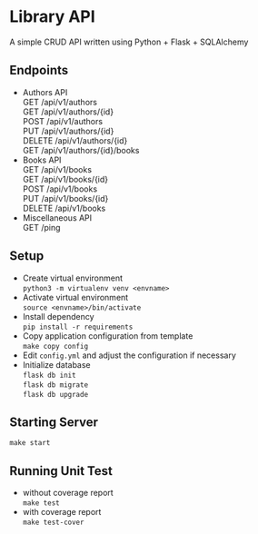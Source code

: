 # Library API #
A simple CRUD API written using Python + Flask + SQLAlchemy<br>

## Endpoints ##
- Authors API<br>
  GET /api/v1/authors<br>
  GET /api/v1/authors/{id}<br>
  POST /api/v1/authors<br>
  PUT /api/v1/authors/{id}<br>
  DELETE /api/v1/authors/{id}<br>
  GET /api/v1/authors/{id}/books<br>
- Books API<br>
  GET /api/v1/books<br>
  GET /api/v1/books/{id}<br>
  POST /api/v1/books<br>
  PUT /api/v1/books/{id}<br>
  DELETE /api/v1/books<br>
- Miscellaneous API<br>
  GET /ping<br>

## Setup ##
- Create virtual environment<br>
  `python3 -m virtualenv venv <envname>`<br>
- Activate virtual environment<br>
  `source <envname>/bin/activate`<br>
- Install dependency<br>
  `pip install -r requirements`<br>
- Copy application configuration from template<br>
  `make copy config`<br>
- Edit `config.yml` and adjust the configuration if necessary<br>
- Initialize database<br>
  `flask db init`<br>
  `flask db migrate`<br>
  `flask db upgrade`<br>

## Starting Server ##
`make start`<br>

## Running Unit Test ##
- without coverage report<br>
  `make test`<br>
- with coverage report<br>
  `make test-cover`<br>
